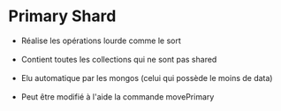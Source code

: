 <!-- .slide-->
# Primary Shard
- Réalise les opérations lourde comme le sort <br/><br/>
- Contient toutes les collections qui ne sont pas shared <br/><br/>
- Elu automatique par les mongos (celui qui possède le moins de data) <br/><br/>
- Peut être modifié à l'aide la commande movePrimary
